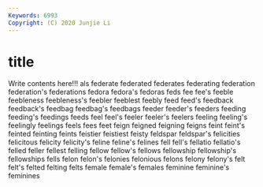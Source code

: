 ```yaml
---
Keywords: 6993
Copyright: (C) 2020 Junjie Li
---
```


# title

Write contents here!!!
als
federate 
federated 
federates 
federating 
federation 
federation's 
federations 
fedora 
fedora's 
fedoras
feds 
fee 
fee's 
feeble 
feebleness 
feebleness's 
feebler 
feeblest 
feebly 
feed
feed's 
feedback 
feedback's 
feedbag 
feedbag's 
feedbags 
feeder 
feeder's 
feeders 
feeding
feeding's 
feedings 
feeds 
feel 
feel's 
feeler 
feeler's 
feelers 
feeling 
feeling's
feelingly 
feelings 
feels 
fees 
feet 
feign 
feigned 
feigning 
feigns 
feint
feint's 
feinted 
feinting 
feints 
feistier 
feistiest 
feisty 
feldspar 
feldspar's 
felicities
felicitous 
felicity 
felicity's 
feline 
feline's 
felines 
fell 
fell's 
fellatio 
fellatio's
felled 
feller 
fellest 
felling 
fellow 
fellow's 
fellows 
fellowship 
fellowship's 
fellowships
fells 
felon 
felon's 
felonies 
felonious 
felons 
felony 
felony's 
felt 
felt's
felted 
felting 
felts 
female 
female's 
females 
feminine 
feminine's 
feminines 
